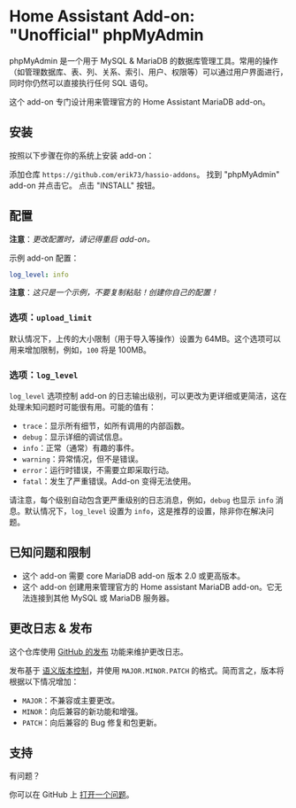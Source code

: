 # Home Assistant Add-on: "Unofficial" phpMyAdmin

phpMyAdmin 是一个用于 MySQL & MariaDB 的数据库管理工具。常用的操作（如管理数据库、表、列、关系、索引、用户、权限等）可以通过用户界面进行，同时你仍然可以直接执行任何 SQL 语句。

这个 add-on 专门设计用来管理官方的 Home Assistant MariaDB add-on。

## 安装

按照以下步骤在你的系统上安装 add-on：

添加仓库 `https://github.com/erik73/hassio-addons`。
找到 "phpMyAdmin" add-on 并点击它。
点击 "INSTALL" 按钮。

## 配置

**注意**：_更改配置时，请记得重启 add-on。_

示例 add-on 配置：

```yaml
log_level: info
```

**注意**：_这只是一个示例，不要复制粘贴！创建你自己的配置！_

### 选项：`upload_limit`

默认情况下，上传的大小限制（用于导入等操作）设置为 64MB。这个选项可以用来增加限制，例如，`100` 将是 100MB。

### 选项：`log_level`

`log_level` 选项控制 add-on 的日志输出级别，可以更改为更详细或更简洁，这在处理未知问题时可能很有用。可能的值有：

- `trace`：显示所有细节，如所有调用的内部函数。
- `debug`：显示详细的调试信息。
- `info`：正常（通常）有趣的事件。
- `warning`：异常情况，但不是错误。
- `error`：运行时错误，不需要立即采取行动。
- `fatal`：发生了严重错误。Add-on 变得无法使用。

请注意，每个级别自动包含更严重级别的日志消息，例如，`debug` 也显示 `info` 消息。默认情况下，`log_level` 设置为 `info`，这是推荐的设置，除非你在解决问题。

## 已知问题和限制

- 这个 add-on 需要 core MariaDB add-on 版本 2.0 或更高版本。
- 这个 add-on 创建用来管理官方的 Home assistant MariaDB add-on。它无法连接到其他 MySQL 或 MariaDB 服务器。

## 更改日志 & 发布

这个仓库使用 [GitHub 的发布][releases] 功能来维护更改日志。

发布基于 [语义版本控制][semver]，并使用 `MAJOR.MINOR.PATCH` 的格式。简而言之，版本将根据以下情况增加：

- `MAJOR`：不兼容或主要更改。
- `MINOR`：向后兼容的新功能和增强。
- `PATCH`：向后兼容的 Bug 修复和包更新。

## 支持

有问题？

你可以在 GitHub 上 [打开一个问题][issue]。

[addon-badge]: https://my.home-assistant.io/badges/supervisor_addon.svg
[addon]: https://my.home-assistant.io/redirect/supervisor_addon/?addon=a0d7b954_phpmyadmin&repository_url=https%3A%2F%2Fgithub.com%2Ferik73%2Frepository
[contributors]: https://github.com/erik73/addon-phpmyadmin/graphs/contributors
[discord-ha]: https://discord.gg/c5DvZ4e
[discord]: https://discord.me/hassioaddons
[forum]: https://community.home-assistant.io/t/home-assistant-community-add-on-phpmyadmin/171729?u=frenck
[frenck]: https://github.com/frenck
[issue]: https://github.com/erik73/addon-phpmyadmin/issues
[reddit]: https://reddit.com/r/homeassistant
[releases]: https://github.com/erik73/addon-phpmyadmin/releases
[semver]: https://semver.org/spec/v2.0.0.html